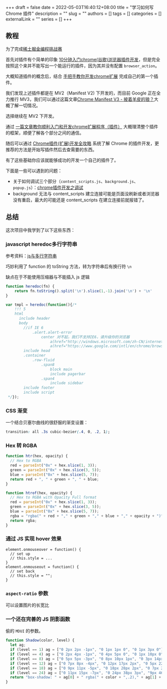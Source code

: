 +++ 
draft = false
date = 2022-05-03T16:40:12+08:00
title = "学习如何写 Chrome 插件"
description = ""
slug = ""
authors = []
tags = []
categories = []
externalLink = ""
series = []
+++

## 教程

为了完成[稀土掘金编程挑战赛](https://hackathon2022.juejin.cn/)

首先对插件有个简单的印象 [10分钟入门chrome(谷歌)浏览器插件开发](https://juejin.cn/post/6904797929056239630)，但是完全按照这个来并不能写出一个能运行的插件，因为其并没有配置 `browser_action`。

大概知道插件的概念后，结合 [手把手教你开发chrome扩展](https://www.cnblogs.com/walkingp/archive/2011/03/31/2001628.html) 完成自己的第一个插件。

我们发现上述插件都是在 MV2（Manifest V2) 下开发的，而目前 Google 正在全力推行 MV3，我们可以通过这篇文章[Chrome Manifest V3 - 披着羊皮的狼？](https://zhuanlan.zhihu.com/p/451197423)大概了解一切情况。

选择继续在 MV2 下开发。

通过 [一篇文章教你顺利入门和开发chrome扩展程序（插件）](https://juejin.cn/post/6844903740646899720) 大概理清整个插件的框架，顺便了解各个部分之间的通信。

随后可以通过 [Chrome插件(扩展)开发全攻略](https://www.bookstack.cn/read/chrome-plugin-develop/spilt.1.8bdb1aac68bbdc44.md) 系统了解  Chrome 的插件开发，更推荐的方法是开始写插件然后去查需要的东西。


有了这些基础你应该就能够成功的开发一个自己的插件了。

下面是一些可以遇到的问题：

- 关于如何调试三个部分（`content_scripts.js`、`background.js`、`popup.js`）：[chrome插件开发之调试](https://blog.csdn.net/zzstack/article/details/62226249)
- background 无法与 content_scripts 建立连接可能是页面没刷新或者浏览器没有重启，最大的可能还是 content_scripts 在建立连接前就报错了。

## 总结

这次项目中我学到了以下这些东西：

### javascript heredoc多行字符串

参考资料：[js与多行字符串](https://www.cnblogs.com/yakun/p/3887591.html)

巧妙利用了 function 的 toString 方法，转为字符串后有换行符 `\n`

缺点在于不能使用压缩器与不能插入 js 逻辑

```javascript
function heredoc(fn) {
    return fn.toString().split('\n').slice(1,-1).join('\n') + '\n'
}

var tmpl = heredoc(function(){/*
    !!! 5
    html
      include header
      body
        //if IE 6
            .alert.alert-error
                center 对不起，我们不支持IE6，请升级你的浏览器
                    a(href="http://windows.microsoft.com/zh-CN/internet-explorer/download-ie") | IE8官方下载
                    a(href="https://www.google.com/intl/en/chrome/browser/") | Chrome下载
        include head
        .container
            .row-fluid
                .span8
                    block main
                    include pagerbar
                .span4
                    include sidebar
        include footer
        include script
 */});
```

### CSS 渐变

一个结合贝塞尔曲线的很舒服的渐变设置：

```css
transition: all .3s cubic-bezier(.4, 0, .2, 1);
```

### Hex 转 RGBA

```javascript
function htr(hex, opacity) {
  // Hex to RGBA
  red = parseInt("0x" + hex.slice(1, 3));
  green = parseInt("0x" + hex.slice(3, 5));
  blue = parseInt("0x" + hex.slice(5, 7));
  return red + ", " + green + ", " + blue;
}

function htrof(hex, opacity) {
  // Hex to RGBA with Opacity Full format
  red = parseInt("0x" + hex.slice(1, 3));
  green = parseInt("0x" + hex.slice(3, 5));
  blue = parseInt("0x" + hex.slice(5, 7));
  rgba = "rgba(" + red + "," + green + "," + blue + "," + opacity + ")";
  return rgba;
}
```

### 通过 JS 实现 hover 效果

```
element.onmouseover = function() {
  // set up
  // this.style = ...
}
element.onmouseout = function() {
  // set back
  // this.style = "";
}
```

### `aspect-ratio` 参数

可以设置图片的长宽比

### 一个还在完善的 JS 阴影函数

偷的 `MDUI` 的参数。

```javascript
function Shadow(color, level) {
  let ag;
  if (level == 1) ag = ["0 2px 2px -1px", "0 1px 1px 0", "0 1px 3px 0"];
  if (level == 4) ag = ["0 2px 4px -1px", "0 4px 5px 0", "0 1px 10px 0"];
  if (level == 8) ag = ["0 5px 5px -3px", "0 8px 10px 1px", "0 3px 14px 2px"];
  if (level == 12) ag = ["0 7px 8px -4px", "0 12px 17px 2px", "0 5px 22px 4px"]; 
  if (level == 18) ag = ["0 9px 11px -5px", "0 18px 28px 2px", "0 7px 24px 6px"]; 
  if (level == 24) ag = ["0 11px 15px -7px", "0 24px 38px 3px", "9px 46px 8px"];
  return "box-shadow: " + ag[0] + " rgba(" + color + ",.2)," + ag[1] + " rgba(" + color + ",.14)," + ag[2] + " rgba(" + color + ",.12)!important;";
}
```
